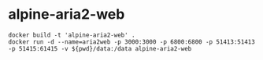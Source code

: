 # alpine-aria2-web

```shell
docker build -t 'alpine-aria2-web' .
docker run -d --name=aria2web -p 3000:3000 -p 6800:6800 -p 51413:51413 -p 51415:61415 -v ${pwd}/data:/data alpine-aria2-web
```
